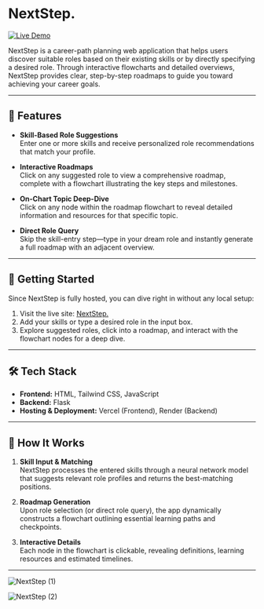 # NextStep.

[![Live Demo](https://img.shields.io/badge/demo-online-brightgreen)](https://nextstep-teal.vercel.app)

NextStep is a career-path planning web application that helps users discover suitable roles based on their existing skills or by directly specifying a desired role. Through interactive flowcharts and detailed overviews, NextStep provides clear, step-by-step roadmaps to guide you toward achieving your career goals.

---

## 🌟 Features

- **Skill-Based Role Suggestions**  
  Enter one or more skills and receive personalized role recommendations that match your profile.

- **Interactive Roadmaps**  
  Click on any suggested role to view a comprehensive roadmap, complete with a flowchart illustrating the key steps and milestones.

- **On-Chart Topic Deep-Dive**  
  Click on any node within the roadmap flowchart to reveal detailed information and resources for that specific topic.

- **Direct Role Query**  
  Skip the skill-entry step—type in your dream role and instantly generate a full roadmap with an adjacent overview.

---

## 🚀 Getting Started

Since NextStep is fully hosted, you can dive right in without any local setup:

1. Visit the live site: [NextStep.](https://nextstep-teal.vercel.app)
2. Add your skills or type a desired role in the input box.
3. Explore suggested roles, click into a roadmap, and interact with the flowchart nodes for a deep dive.


---

## 🛠 Tech Stack

- **Frontend:** HTML, Tailwind CSS, JavaScript  
- **Backend:** Flask  
- **Hosting & Deployment:** Vercel (Frontend), Render (Backend)



---

## 📖 How It Works

1. **Skill Input & Matching**  
   NextStep processes the entered skills through a neural network model that suggests relevant role profiles and returns the best-matching positions.

2. **Roadmap Generation**  
   Upon role selection (or direct role query), the app dynamically constructs a flowchart outlining essential learning paths and checkpoints.

3. **Interactive Details**  
   Each node in the flowchart is clickable, revealing definitions, learning resources and estimated timelines.

---

![NextStep (1)](https://github.com/user-attachments/assets/7bd888a7-1659-466e-9432-e34d28c5c64d)

![NextStep (2)](https://github.com/user-attachments/assets/fda5f4ab-ccce-403d-aeb4-461ede4d906c)

